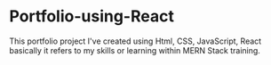 # Portfolio-using-React
This portfolio project I've created using Html, CSS, JavaScript, React basically it refers to my skills or learning within MERN Stack training.
